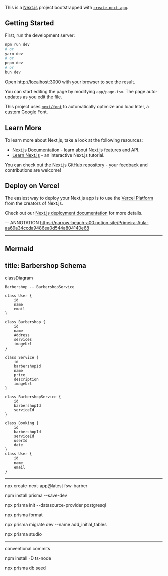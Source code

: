 This is a [Next.js](https://nextjs.org/) project bootstrapped with [`create-next-app`](https://github.com/vercel/next.js/tree/canary/packages/create-next-app).

## Getting Started

First, run the development server:

```bash
npm run dev
# or
yarn dev
# or
pnpm dev
# or
bun dev
```

Open [http://localhost:3000](http://localhost:3000) with your browser to see the result.

You can start editing the page by modifying `app/page.tsx`. The page auto-updates as you edit the file.

This project uses [`next/font`](https://nextjs.org/docs/basic-features/font-optimization) to automatically optimize and load Inter, a custom Google Font.

## Learn More

To learn more about Next.js, take a look at the following resources:

- [Next.js Documentation](https://nextjs.org/docs) - learn about Next.js features and API.
- [Learn Next.js](https://nextjs.org/learn) - an interactive Next.js tutorial.

You can check out [the Next.js GitHub repository](https://github.com/vercel/next.js/) - your feedback and contributions are welcome!

## Deploy on Vercel

The easiest way to deploy your Next.js app is to use the [Vercel Platform](https://vercel.com/new?utm_medium=default-template&filter=next.js&utm_source=create-next-app&utm_campaign=create-next-app-readme) from the creators of Next.js.

Check out our [Next.js deployment documentation](https://nextjs.org/docs/deployment) for more details.

-- ANNOTATION
https://narrow-beach-a00.notion.site/Primeira-Aula-aa69a34ccda9486ea0d544a804140e68

----------------------------------------------------------------
Mermaid 
---
title: Barbershop Schema
---
classDiagram

    Barbershop -- BarbershopService

    class User {
        id
        name
        email
    }

    class Barbershop {
        id
        name
        Address
        services
        imageUrl
    }

    class Service {
        id
        barbershopId
        name
        price
        description
        imageUrl
    }

    class BarbershopService {
        id
        barbershopId
        serviceId
    }

    class Booking {
        id
        barbershopId
        serviceId
        userId
        date
    }
    class User {
        id
        name
        email
    }
-------------------------------------------------------------

npx create-next-app@latest 
fsw-barber

npm install prisma --save-dev  

npx prisma init --datasource-provider postgresql

npx prisma format

npx prisma migrate dev --name add_initial_tables

npx prisma studio 

--------------------------------
conventional commits

 npm install -D ts-node 

npx prisma db seed  
